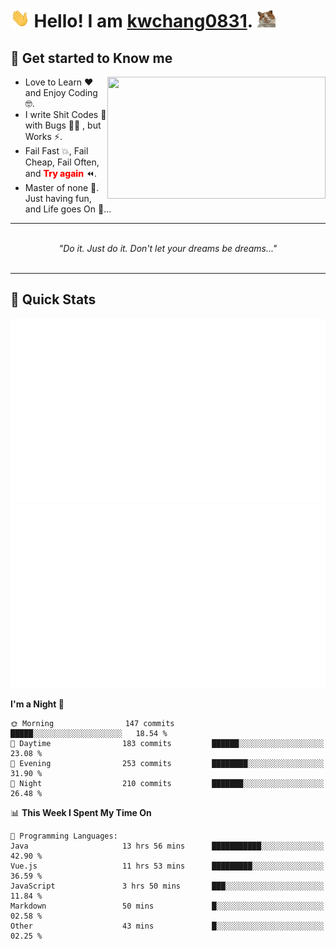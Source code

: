 <h1> <img src="./assets/hi.gif" height="30px"> Hello! I am <a href="https://github.com/kwchang0831">kwchang0831</a>. <img src="./assets/cool-cat.gif" height="30px"> </h1>
</h1>

## 🎉 Get started to Know me

<a href="#"><img align="right" src="https://media.tenor.com/S5qCffxIFdUAAAAC/the-muppet-kermit-the-frog.gif" width="349" height="195" /></a>

- Love to Learn ❤️ and Enjoy Coding 🤓.
- I write Shit Codes 💩 with Bugs 🐛🐛 , but Works ⚡️.
- Fail Fast 💥, Fail Cheap, Fail Often, and <span style="color:red;font-weight:800;">Try again</span> ⏪️.
- Master of none 🤪. Just having fun, and Life goes On 🌱...

<hr/>
<br/>
<div align="center">
<i>"Do it. Just do it. Don't let your dreams be dreams..." </i>
</div>
<br/>
<hr/>

## 🙈 Quick Stats

![](https://raw.githubusercontent.com/kwchang0831/kwchang0831/output/generated/overview.svg)
![](https://raw.githubusercontent.com/kwchang0831/kwchang0831/output/generated/languages.svg)

<!--START_SECTION:waka-->
**I'm a Night 🦉** 

```text
🌞 Morning                147 commits         █████░░░░░░░░░░░░░░░░░░░░   18.54 % 
🌆 Daytime                183 commits         ██████░░░░░░░░░░░░░░░░░░░   23.08 % 
🌃 Evening                253 commits         ████████░░░░░░░░░░░░░░░░░   31.90 % 
🌙 Night                  210 commits         ███████░░░░░░░░░░░░░░░░░░   26.48 % 
```


📊 **This Week I Spent My Time On** 

```text
💬 Programming Languages: 
Java                     13 hrs 56 mins      ███████████░░░░░░░░░░░░░░   42.90 % 
Vue.js                   11 hrs 53 mins      █████████░░░░░░░░░░░░░░░░   36.59 % 
JavaScript               3 hrs 50 mins       ███░░░░░░░░░░░░░░░░░░░░░░   11.84 % 
Markdown                 50 mins             █░░░░░░░░░░░░░░░░░░░░░░░░   02.58 % 
Other                    43 mins             █░░░░░░░░░░░░░░░░░░░░░░░░   02.25 % 
```


<!--END_SECTION:waka-->
